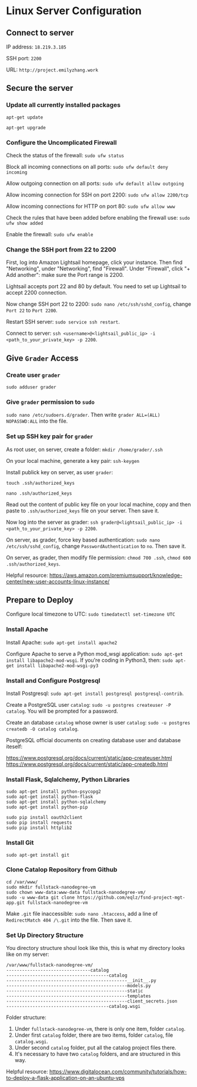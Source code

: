 # Linux Server Configuration

## Connect to server
IP address: `18.219.3.185`

SSH port: `2200`

URL: `http://project.emilyzhang.work`

## Secure the server
### Update all currently installed packages

`apt-get update`

`apt-get upgrade`


### Configure the Uncomplicated Firewall

Check the status of the firewall: `sudo ufw status`

Block all incoming connections on all ports: `sudo ufw default deny incoming`

Allow outgoing connection on all ports: `sudo ufw default allow outgoing`

Allow incoming connection for SSH on port 2200: `sudo ufw allow 2200/tcp`

Allow incoming connections for HTTP on port 80: `sudo ufw allow www`

Check the rules that have been added before enabling the firewall use: `sudo ufw show added`

Enable the firewall: `sudo ufw enable`


### Change the SSH port from 22 to 2200

First, log into Amazon Lightsail homepage, click your instance.  Then find "Networking", under "Networking", find "Firewall".  Under "Firewall", click "+ Add another": make sure the Port range is 2200.

Lightsail accepts port 22 and 80 by default.  You need to set up Lightsail to accept 2200 connection.

Now change SSH port 22 to 2200: `sudo nano /etc/ssh/sshd_config`, change `Port 22` to `Port 2200`.

Restart SSH server: `sudo service ssh restart`.

Connect to server: `ssh <username>@<lightsail_public_ip> -i <path_to_your_private_key> -p 2200`.

## Give `Grader` Access
### Create user `grader`

`sudo adduser grader`

### Give `grader` permission to `sudo`

`sudo nano /etc/sudoers.d/grader`.  Then write `grader ALL=(ALL) NOPASSWD:ALL` into the file.

### Set up SSH key pair for `grader`

As root user, on server, create a folder: `mkdir /home/grader/.ssh`

On your local machine, generate a key pair: `ssh-keygen`

Install publick key on server, as user `grader`: 

`touch .ssh/authorized_keys`

`nano .ssh/authorized_keys`

Read out the content of public key file on your local machine, copy and then paste to `.ssh/authorized_keys` file on your server.  Then
save it.

Now log into the server as grader: `ssh grader@<lightsail_public_ip> -i <path_to_your_private_key> -p 2200`.

On server, as grader, force key based authentication: `sudo nano /etc/ssh/sshd_config`, change `PasswordAuthentication` to `no`.  Then save it.

On server, as grader, then modify file permission: `chmod 700 .ssh`, `chmod 600 .ssh/authorized_keys`.

Helpful resource: https://aws.amazon.com/premiumsupport/knowledge-center/new-user-accounts-linux-instance/

## Prepare to Deploy
Configure local timezone to UTC: `sudo timedatectl set-timezone UTC`

### Install Apache

Install Apache: `sudo apt-get install apache2`

Configure Apache to serve a Python mod_wsgi application: `sudo apt-get install libapache2-mod-wsgi`.  If you're coding in Python3, then:
`sudo apt-get install libapache2-mod-wsgi-py3`

### Install and Configure Postgresql

Install Postgresql: `sudo apt-get install postgresql postgresql-contrib`.

Create a PostgreSQL user `catalog`: `sudo -u postgres createuser -P catalog`.  You will be prompted for a password.

Create an database `catalog` whose owner is user `catalog`: `sudo -u postgres createdb -O catalog catalog`.

PostgreSQL official documents on creating database user and database iteself:

https://www.postgresql.org/docs/current/static/app-createuser.html
https://www.postgresql.org/docs/current/static/app-createdb.html

### Install Flask, Sqlalchemy, Python Libraries
```
sudo apt-get install python-psycopg2 
sudo apt-get install python-flask
sudo apt-get install python-sqlalchemy 
sudo apt-get install python-pip

sudo pip install oauth2client
sudo pip install requests
sudo pip install httplib2
```

### Install Git

`sudo apt-get install git`

### Clone Catalop Repository from Github

```
cd /var/www/
sudo mkdir fullstack-nanodegree-vm
sudo chown www-data:www-data fullstack-nanodegree-vm/
sudo -u www-data git clone https://github.com/eqlz/fsnd-project-mgt-app.git fullstack-nanodegree-vm
```

Make `.git` file inaccessible: `sudo nano .htaccess`, add a line of `RedirectMatch 404 /\.git` into the file.  Then save it.

### Set Up Directory Structure
You directory structure shoul look like this, this is what my directory looks like on my server:
```
/var/www/fullstack-nanodegree-vm/
--------------------------------catalog
---------------------------------------catalog
----------------------------------------------__init__.py
----------------------------------------------models.py
----------------------------------------------static
----------------------------------------------templates
----------------------------------------------client_secrets.json
---------------------------------------catalog.wsgi
```

Folder structure:
1. Under `fullstack-nanodegree-vm`, there is only one item, folder `catalog`.
2. Under first `catalog` folder, there are two items, folder `catalog`, file `catalog.wsgi`.
3. Under second `catalog` folder, put all the catalog project files there.
4. It's necessary to have two `catalog` folders, and are structured in this way.

Helpful resource: https://www.digitalocean.com/community/tutorials/how-to-deploy-a-flask-application-on-an-ubuntu-vps






